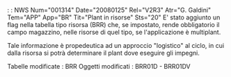  :  : NWS Num="001314" Date="20080125" Rel="V2R3" Atr="G. Galdini" Tem="APP" App="BR" Tit="Plant in risorse" Sts="20"
E' stato aggiunto un flag nella tabella tipo risorsa (BRR) che, se impostato, rende obbligatorio il campo magazzino, nelle risorse di quel tipo, se l'applicazione è multiplant.

Tale informazione è propedeutica ad un approccio "logistico" al ciclo, in cui dalla risorsa si potrà
determinare il plant dove eseguire gli impegni.

Tabelle modificate :  BRR
Oggetti modificati :  BRR01D - BRR01DV
